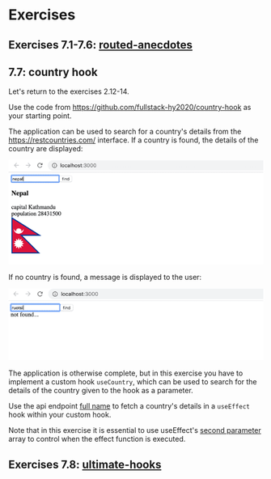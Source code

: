 # Exercises

## Exercises 7.1-7.6: [routed-anecdotes](https://github.com/jokerinya/fsopen-part7/tree/main/routed-anecdotes)

## 7.7: country hook

Let's return to the exercises 2.12-14.

Use the code from https://github.com/fullstack-hy2020/country-hook as your starting point.

The application can be used to search for a country's details from the https://restcountries.com/ interface. If a country is found, the details of the country are displayed:

![Country](./readmeimg/69ea.png)

If no country is found, a message is displayed to the user:

![No country](./readmeimg/70ea.png)

The application is otherwise complete, but in this exercise you have to implement a custom hook `useCountry`, which can be used to search for the details of the country given to the hook as a parameter.

Use the api endpoint [full name](https://restcountries.com/#api-endpoints-v3-full-name) to fetch a country's details in a `useEffect` hook within your custom hook.

Note that in this exercise it is essential to use useEffect's [second parameter](https://reactjs.org/docs/hooks-reference.html#conditionally-firing-an-effect) array to control when the effect function is executed.

## Exercises 7.8: [ultimate-hooks](https://github.com/jokerinya/fsopen-part7/tree/main/ultimate-hooks)
